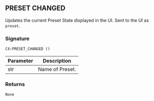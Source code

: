 ## PRESET CHANGED

Updates the current Preset State displayed in the UI. Sent to the UI as `preset`.


### Signature

`C4:PRESET_CHANGED ()` 


| Parameter | Description |
| --- | --- |
| str | Name of Preset. |
 

### Returns

`None`


